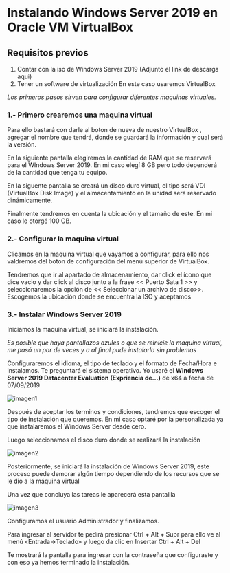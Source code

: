 # **Instalando Windows Server 2019 en Oracle VM VirtualBox**

## **Requisitos previos** 
1. Contar con la iso de Windows Server 2019
    (Adjunto el link de descarga aqui)
2. Tener un software de virtualización 
    En este caso usaremos VirtualBox 

*Los primeros pasos sirven para configurar diferentes maquinas virtuales.*

### **1.- Primero crearemos una maquina virtual**
Para ello bastará con darle al boton de nueva de nuestro VirtualBox , agregar el nombre que tendrá, donde se guardará la información y cual será la versión. 

En la siguiente pantalla elegiremos la cantidad de RAM que se reservará para el WIndows Server 2019. En mi caso elegí 8 GB pero todo dependerá de la cantidad que tenga tu equipo. 

En la siguente pantalla se creará un disco duro virtual, el tipo será VDI (VirtualBox Disk Image) y el almacentamiento en la unidad será reservado dinámicamente.

Finalmente tendremos en cuenta la ubicación y el tamaño de este. En mi caso le otorgé 100 GB.

### **2.- Configurar la maquina virtual** 

Clicamos en la maquina virtual que vayamos a configurar, para ello nos valdremos del boton de configuración del menú superior de VirtualBox. 

Tendremos que ir al apartado de almacenamiento, dar click el ícono que dice vacio y dar click al disco junto a la frase << Puerto Sata 1 >> y seleccionaremos la opción de << Seleccionar un archivo de disco>>. Escogemos la ubicación donde se encuentra la ISO y aceptamos 

### **3.- Instalar Windows Server 2019**

Iniciamos la maquina virtual, se iniciará la instalación. 

*Es posible que haya pantallazos azules o que se reinicie la maquina virtual, me pasó un par de veces y a al final pude instalarla sin problemas*

Configuraremos el idioma, el tipo de teclado y el formato de Fecha/Hora e instalamos. Te preguntará el sistema operativo. Yo usaré el **Windows Server 2019 Datacenter Evaluation (Expriencia de...)** de x64 a fecha de 07/09/2019

![imagen1](/imagenes/2019/1.JPG)


Después de aceptar los terminos y condiciones, tendremos que escoger el tipo de instalación que queremos. En mi caso optaré por la personalizada ya que instalaremos el Windows Server desde cero. 

Luego seleccionamos el disco duro donde se realizará la instalación 

![imagen2](/imagenes/2019/2.JPG)

Posteriormente, se iniciará la instalación de Windows Server 2019, este proceso puede demorar algún tiempo dependiendo de los recursos que se le dio a la máquina virtual

Una vez que concluya las tareas le aparecerá esta pantallla 

![imagen3](/imagenes/2019/3.JPG)

Configuramos el usuario Administrador y finalizamos. 

Para ingresar al servidor te pedirá presionar Ctrl + Alt + Supr para ello ve al menú «Entrada->Teclado» y luego da clic en Insertar Ctrl + Alt + Del

Te mostrará la pantalla para ingresar con la contraseña que configuraste y con eso ya hemos terminado la instalación. 

